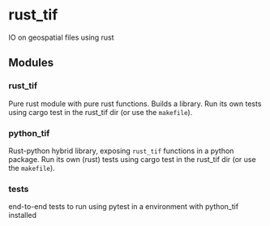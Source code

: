# rust_tif
IO on geospatial files using rust


## Modules

### rust_tif
Pure rust module with pure rust functions. Builds a library.
Run its own tests using cargo test in the rust_tif dir (or use the `makefile`).

### python_tif
Rust-python hybrid library, exposing `rust_tif` functions in a python package.
Run its own (rust) tests using cargo test in the rust_tif dir (or use the `makefile`).

### tests
end-to-end tests to run using pytest in a environment with python_tif installed